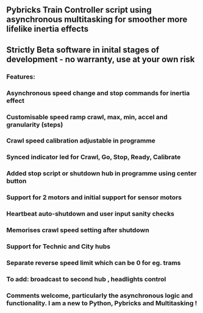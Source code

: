 ## Pybricks Train Controller script using asynchronous multitasking for smoother more lifelike inertia effects

## Strictly Beta software in inital stages of development - no warranty, use at your own risk

### Features:

### Asynchronous speed change and stop commands for inertia effect 
### Customisable speed ramp crawl, max, min, accel and granularity (steps)
### Crawl speed calibration adjustable in programme 
### Synced indicator led for Crawl, Go, Stop, Ready, Calibrate 
### Added stop script or shutdown hub in programme using center button
### Support for 2 motors and initial support for sensor motors
### Heartbeat auto-shutdown and user input sanity checks
### Memorises crawl speed setting after shutdown
### Support for Technic and City hubs 
### Separate reverse speed limit which can be 0 for eg. trams

### To add: broadcast to second hub , headlights control

### Comments welcome, particularly the asynchronous logic and functionality. I am a new to Python, Pybricks and Multitasking !
